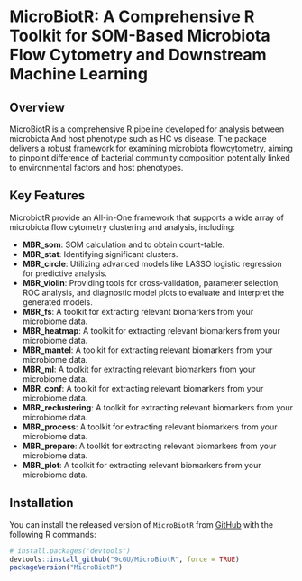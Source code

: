 # MicroBiotR: A Comprehensive R Toolkit for SOM-Based Microbiota Flow Cytometry and Downstream Machine Learning

## Overview

MicroBiotR is a comprehensive R pipeline developed for analysis between microbiota And host phenotype such as HC vs disease. The package delivers a robust framework for examining microbiota flowcytometry, aiming to pinpoint difference of bacterial community composition potentially linked to environmental factors and host phenotypes.

## Key Features

MicrobiotR provide an All-in-One framework that supports a wide array of microbiota flow cytometry clustering and analysis, including:
* **MBR_som**: SOM calculation and to obtain count-table.
* **MBR_stat**: Identifying significant clusters.
* **MBR_circle**: Utilizing advanced models like LASSO logistic regression for predictive analysis.
* **MBR_violin**: Providing tools for cross-validation, parameter selection, ROC analysis, and diagnostic model plots to evaluate and interpret the generated models.
* **MBR_fs**: A toolkit for extracting relevant biomarkers from your microbiome data.
* **MBR_heatmap**: A toolkit for extracting relevant biomarkers from your microbiome data.
* **MBR_mantel**: A toolkit for extracting relevant biomarkers from your microbiome data.
* **MBR_ml**: A toolkit for extracting relevant biomarkers from your microbiome data.
* **MBR_conf**: A toolkit for extracting relevant biomarkers from your microbiome data.
* **MBR_reclustering**: A toolkit for extracting relevant biomarkers from your microbiome data.
* **MBR_process**: A toolkit for extracting relevant biomarkers from your microbiome data.
* **MBR_prepare**: A toolkit for extracting relevant biomarkers from your microbiome data.
* **MBR_plot**: A toolkit for extracting relevant biomarkers from your microbiome data.

## Installation

You can install the released version of `MicroBiotR` from [GitHub](https://github.com/9cGU/MicroBiotR) with the following R commands:

```R
# install.packages("devtools")
devtools::install_github("9cGU/MicroBiotR", force = TRUE)
packageVersion("MicroBiotR")
